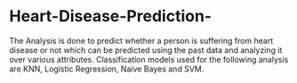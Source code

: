 # Heart-Disease-Prediction-
The Analysis is  done to predict whether a person is suffering from heart disease or not  which can be  predicted using the past data and analyzing it over various attributes.  Classification models used for the following analysis are KNN, Logistic Regression,  Naive  Bayes and SVM.  

